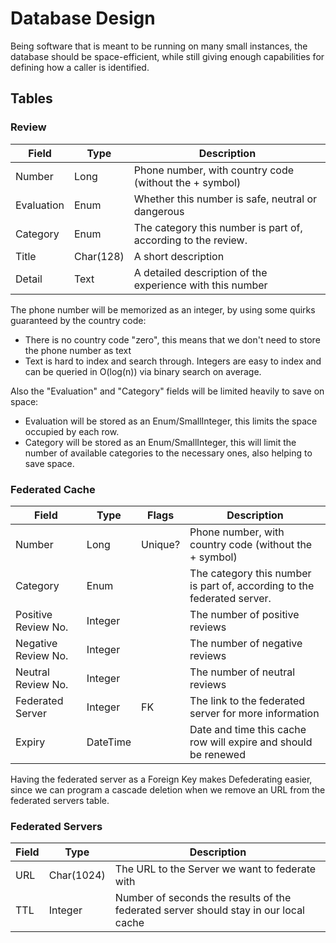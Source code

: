 Database Design
===============

Being software that is meant to be running on many small instances, the database should be space-efficient, while still giving enough capabilities for defining how a caller is identified.

Tables
------

### Review

| Field      | Type      | Description                                                   |
|------------|-----------|---------------------------------------------------------------|
| Number     | Long      | Phone number, with country code (without the + symbol)        |
| Evaluation | Enum      | Whether this number is safe, neutral or dangerous             |
| Category   | Enum      | The category this number is part of, according to the review. |
| Title      | Char(128) | A short description                                           |
| Detail     | Text      | A detailed description of the experience with this number     |

The phone number will be memorized as an integer, by using some quirks guaranteed by the country code:

- There is no country code "zero", this means that we don't need to store the phone number as text
- Text is hard to index and search through. Integers are easy to index and can be queried in O(log(n)) via binary search on average.

Also the "Evaluation" and "Category" fields will be limited heavily to save on space:

- Evaluation will be stored as an Enum/SmallInteger, this limits the space occupied by each row.
- Category will be stored as an Enum/SmallInteger, this will limit the number of available categories to the necessary ones, also helping to save space.

### Federated Cache

| Field                 | Type        | Flags    | Description                                                             |
| --------------------- | ----------- | -------- | ----------------------------------------------------------------------- |
| Number                | Long        | Unique?  | Phone number, with country code (without the + symbol)                  |
| Category              | Enum        |          | The category this number is part of, according to the federated server. |
| Positive Review No.   | Integer     |          | The number of positive reviews                                          |
| Negative Review No.   | Integer     |          | The number of negative reviews                                          |
| Neutral Review No.    | Integer     |          | The number of neutral reviews                                           |
| Federated Server      | Integer     | FK       | The link to the federated server for more information                   |
| Expiry                | DateTime    |          | Date and time this cache row will expire and should be renewed          |

Having the federated server as a Foreign Key makes Defederating easier, since we can program a cascade deletion when we remove an URL from the federated servers table.

### Federated Servers

| Field | Type       | Description                                                                          |
|-------|------------|--------------------------------------------------------------------------------------|
| URL   | Char(1024) | The URL to the Server we want to federate with                                       |
| TTL   | Integer    | Number of seconds the results of the federated server should stay in our local cache |
